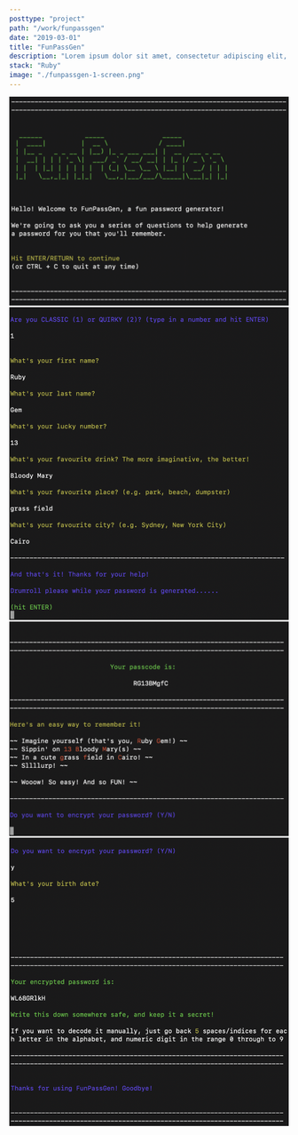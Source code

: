 ```yaml
---
posttype: "project"
path: "/work/funpassgen"
date: "2019-03-01"
title: "FunPassGen"
description: "Lorem ipsum dolor sit amet, consectetur adipiscing elit, sed do eiusmod tempor incididunt ut labore et dolore magna aliqua. Ut enim ad minim veniam, quis nostrud exercitation ullamco laboris nisi ut aliquip ex ea commodo consequat."
stack: "Ruby"
image: "./funpassgen-1-screen.png"
---
```


<div class="screenshot">

  <div class="laptop funpassgen one">
    <div class="bar">
      <div class="sm-circle"></div>
      <div class="sm-circle"></div>
      <div class="sm-circle"></div>
    </div>
    <img class="screen" src="funpassgen-1-screen.png">
  </div>

  <div class="laptop funpassgen two">
    <div class="bar">
      <div class="sm-circle"></div>
      <div class="sm-circle"></div>
      <div class="sm-circle"></div>
    </div>
    <img class="screen" src="funpassgen-2-screen.png">
  </div>

  <div class="laptop funpassgen three">
    <div class="bar">
      <div class="sm-circle"></div>
      <div class="sm-circle"></div>
      <div class="sm-circle"></div>
    </div>
    <img class="screen" src="funpassgen-3-screen.png">
  </div>

  <div class="laptop funpassgen four">
    <div class="bar">
      <div class="sm-circle"></div>
      <div class="sm-circle"></div>
      <div class="sm-circle"></div>
    </div>
    <img class="screen" src="funpassgen-4-screen.png">
  </div>

</div>


